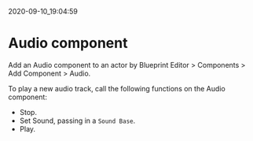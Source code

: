 2020-09-10_19:04:59

# Audio component

Add an Audio component to an actor by Blueprint Editor > Components > Add Component > Audio.

To play a new audio track, call the following functions on the Audio component:
- Stop.
- Set Sound, passing in a `Sound Base`.
- Play.